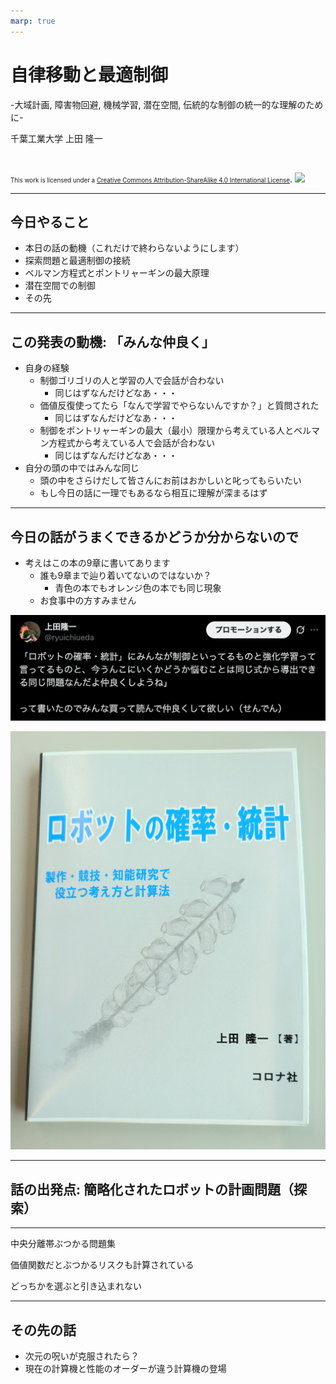 ```yaml
---
marp: true
---
```


<!-- footer: "2025年12月2日 RSJセミナー" -->

# 自律移動と最適制御

-大域計画, 障害物回避, 機械学習, 潜在空間, 伝統的な制御の統一的な理解のために-

千葉工業大学 上田 隆一

<br />

<span style="font-size:70%">This work is licensed under a </span>[<span style="font-size:70%">Creative Commons Attribution-ShareAlike 4.0 International License</span>](https://creativecommons.org/licenses/by-sa/4.0/).
![](https://i.creativecommons.org/l/by-sa/4.0/88x31.png)

---

<!-- paginate: true -->

## 今日やること

- 本日の話の動機（これだけで終わらないようにします）
- 探索問題と最適制御の接続
- ベルマン方程式とポントリャーギンの最大原理
- 潜在空間での制御
- その先

---

## この発表の動機: 「みんな仲良く」

- 自身の経験
    - 制御ゴリゴリの人と学習の人で会話が合わない
        - 同じはずなんだけどなあ・・・
    - 価値反復使ってたら「なんで学習でやらないんですか？」と質問された
        - 同じはずなんだけどなあ・・・
    - 制御をポントリャーギンの最大（最小）限理から考えている人とベルマン方程式から考えている人で会話が合わない
        - 同じはずなんだけどなあ・・・
- 自分の頭の中ではみんな同じ
    - 頭の中をさらけだして皆さんにお前はおかしいと叱ってもらいたい
    - もし今日の話に一理でもあるなら相互に理解が深まるはず


---

## 今日の話がうまくできるかどうか分からないので

- 考えはこの本の9章に書いてあります
    - 誰も9章まで辿り着いてないのではないか？
        - 青色の本でもオレンジ色の本でも同じ現象
    - お食事中の方すみません


![w:600](senden.png)

![bg right:30% 95%](robot_and_stats.jpg)


---

## 話の出発点: 簡略化されたロボットの計画問題（探索）

---

中央分離帯ぶつかる問題集

価値関数だとぶつかるリスクも計算されている

どっちかを選ぶと引き込まれない

---
## その先の話

- 次元の呪いが克服されたら？
- 現在の計算機と性能のオーダーが違う計算機の登場
